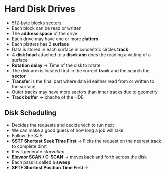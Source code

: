 # Hard Disk Drives

- 512-byte blocks sectors
- Each block can be read or written
- The **address space** of the drive
- Each drive may have one or more **platters**
- Each platters has 2 **surface**
- Data is stored in each surface in concentric circles **track**
- A **disk head** attached to a **disck arm** does the reading a witting of a surface
- **Rotation delay** -> Time of the disk to rotate
- The disk arm is located first in the correct **track** and the search the **sector**
- **Transfer** is the final part where data id eaither read from or written to the surface
- Outer tracks may have more sectors than inner tracks due to geometry
- **Track buffer** -> chache of the HDD

## Disk Scheduling

- Decides the requests and decide wich to run next
- We can make a good guess of how long a job will take
- Follow the SJF
- **SSTF Shortest Seek Time First** -> Picks the request on the nearest track to complete dirst
- It will generate _starvation_
- **Elevaor SCAN / C-SCAN** -> moves back and forth across the disk
- Each pass is called a **sweep**
- **SPTF Shortest Position Time First** ->
